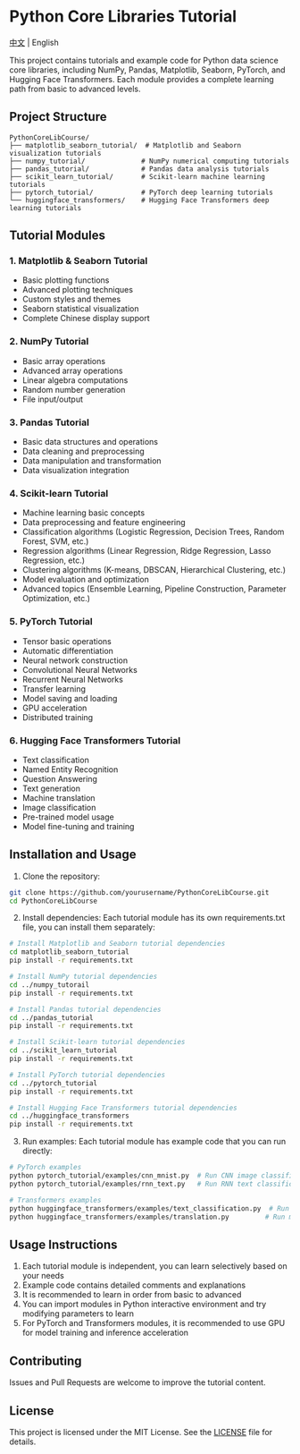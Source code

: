 # Python Core Libraries Tutorial

[中文](README.md) | English

This project contains tutorials and example code for Python data science core libraries, including NumPy, Pandas, Matplotlib, Seaborn, PyTorch, and Hugging Face Transformers. Each module provides a complete learning path from basic to advanced levels.

## Project Structure

```
PythonCoreLibCourse/
├── matplotlib_seaborn_tutorial/  # Matplotlib and Seaborn visualization tutorials
├── numpy_tutorial/              # NumPy numerical computing tutorials
├── pandas_tutorial/             # Pandas data analysis tutorials
├── scikit_learn_tutorial/       # Scikit-learn machine learning tutorials
├── pytorch_tutorial/            # PyTorch deep learning tutorials
└── huggingface_transformers/    # Hugging Face Transformers deep learning tutorials
```

## Tutorial Modules

### 1. Matplotlib & Seaborn Tutorial
- Basic plotting functions
- Advanced plotting techniques
- Custom styles and themes
- Seaborn statistical visualization
- Complete Chinese display support

### 2. NumPy Tutorial
- Basic array operations
- Advanced array operations
- Linear algebra computations
- Random number generation
- File input/output

### 3. Pandas Tutorial
- Basic data structures and operations
- Data cleaning and preprocessing
- Data manipulation and transformation
- Data visualization integration

### 4. Scikit-learn Tutorial
- Machine learning basic concepts
- Data preprocessing and feature engineering
- Classification algorithms (Logistic Regression, Decision Trees, Random Forest, SVM, etc.)
- Regression algorithms (Linear Regression, Ridge Regression, Lasso Regression, etc.)
- Clustering algorithms (K-means, DBSCAN, Hierarchical Clustering, etc.)
- Model evaluation and optimization
- Advanced topics (Ensemble Learning, Pipeline Construction, Parameter Optimization, etc.)

### 5. PyTorch Tutorial
- Tensor basic operations
- Automatic differentiation
- Neural network construction
- Convolutional Neural Networks
- Recurrent Neural Networks
- Transfer learning
- Model saving and loading
- GPU acceleration
- Distributed training

### 6. Hugging Face Transformers Tutorial
- Text classification
- Named Entity Recognition
- Question Answering
- Text generation
- Machine translation
- Image classification
- Pre-trained model usage
- Model fine-tuning and training

## Installation and Usage

1. Clone the repository:
```bash
git clone https://github.com/yourusername/PythonCoreLibCourse.git
cd PythonCoreLibCourse
```

2. Install dependencies:
Each tutorial module has its own requirements.txt file, you can install them separately:
```bash
# Install Matplotlib and Seaborn tutorial dependencies
cd matplotlib_seaborn_tutorial
pip install -r requirements.txt

# Install NumPy tutorial dependencies
cd ../numpy_tutorail
pip install -r requirements.txt

# Install Pandas tutorial dependencies
cd ../pandas_tutorial
pip install -r requirements.txt

# Install Scikit-learn tutorial dependencies
cd ../scikit_learn_tutorial
pip install -r requirements.txt

# Install PyTorch tutorial dependencies
cd ../pytorch_tutorial
pip install -r requirements.txt

# Install Hugging Face Transformers tutorial dependencies
cd ../huggingface_transformers
pip install -r requirements.txt
```

3. Run examples:
Each tutorial module has example code that you can run directly:
```bash
# PyTorch examples
python pytorch_tutorial/examples/cnn_mnist.py  # Run CNN image classification example
python pytorch_tutorial/examples/rnn_text.py   # Run RNN text classification example

# Transformers examples
python huggingface_transformers/examples/text_classification.py  # Run text classification example
python huggingface_transformers/examples/translation.py         # Run machine translation example
```

## Usage Instructions

1. Each tutorial module is independent, you can learn selectively based on your needs
2. Example code contains detailed comments and explanations
3. It is recommended to learn in order from basic to advanced
4. You can import modules in Python interactive environment and try modifying parameters to learn
5. For PyTorch and Transformers modules, it is recommended to use GPU for model training and inference acceleration

## Contributing

Issues and Pull Requests are welcome to improve the tutorial content.

## License

This project is licensed under the MIT License. See the [LICENSE](LICENSE) file for details.

